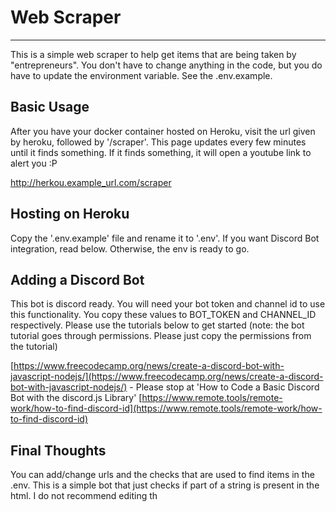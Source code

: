 # Web Scraper
---
This is a simple web scraper to help get items that are being taken by "entrepreneurs". You don't have to change anything in the code, but you do have to update the environment variable. See the .env.example.

## Basic Usage
After you have your docker container hosted on Heroku, visit the url given by heroku, followed by '/scraper'. This page updates every few minutes until it finds something. If it finds something, it will open a youtube link to alert you :P

http://herkou.example_url.com/scraper

## Hosting on Heroku
Copy the '.env.example' file and rename it to '.env'. If you want Discord Bot integration, read below. Otherwise, the env is ready to go.

## Adding a Discord Bot
This bot is discord ready. You will need your bot token and channel id to use this functionality. You copy these values to BOT_TOKEN and CHANNEL_ID respectively. Please use the tutorials below to get started (note: the bot tutorial goes through permissions. Please just copy the permissions from the tutorial)

[https://www.freecodecamp.org/news/create-a-discord-bot-with-javascript-nodejs/](https://www.freecodecamp.org/news/create-a-discord-bot-with-javascript-nodejs/) - Please stop at 'How to Code a Basic Discord Bot with the discord.js Library'
[https://www.remote.tools/remote-work/how-to-find-discord-id](https://www.remote.tools/remote-work/how-to-find-discord-id)

## Final Thoughts
You can add/change urls and the checks that are used to find items in the .env. This is a simple bot that just checks if part of a string is present in the html. I do not recommend editing th